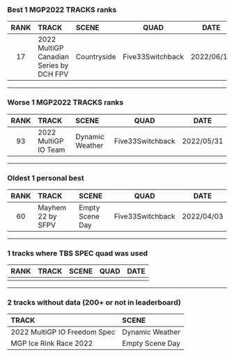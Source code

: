 ### Best 1 MGP2022 TRACKS ranks
|RANK|TRACK|SCENE|QUAD|DATE|
|:---:|:---|:---|:---:|:---:|
|17|2022 MultiGP Canadian Series by DCH FPV|Countryside|Five33Switchback|2022/06/14|
---
### Worse 1 MGP2022 TRACKS ranks
|RANK|TRACK|SCENE|QUAD|DATE|
|:---:|:---|:---|:---:|:---:|
|93|2022 MultiGP IO Team|Dynamic Weather|Five33Switchback|2022/05/31|
---
### Oldest 1 personal best
|RANK|TRACK|SCENE|QUAD|DATE|
|:---:|:---|:---|:---:|:---:|
|60|Mayhem 22 by SFPV|Empty Scene Day|Five33Switchback|2022/04/03|
---
### 1 tracks where TBS SPEC quad was used
|RANK|TRACK|SCENE|QUAD|DATE|
|:---:|:---|:---|:---:|:---:|
||||||
---
### 2 tracks without data (200+ or not in leaderboard)
|TRACK|SCENE|
|:---|:---|
|2022 MultiGP IO Freedom Spec|Dynamic Weather|
|MGP Ice Rink Race 2022|Empty Scene Day|
